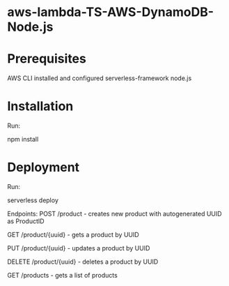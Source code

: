 # aws-lambda-TS-AWS-DynamoDB-Node.js

# Prerequisites
AWS CLI installed and configured
serverless-framework
node.js

# Installation
Run:

npm install

# Deployment
Run:

serverless deploy

Endpoints:
POST /product - creates new product with autogenerated UUID as ProductID

GET /product/{uuid} - gets a product by UUID

PUT /product/{uuid} - updates a product by UUID

DELETE /product/{uuid} - deletes a product by UUID

GET /products - gets a list of products

